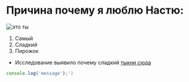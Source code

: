 # Причина почему я люблю Настю:
![это ты](https://img1.russianfood.com/dycontent/images_upl/467/sm_466730.jpg)
1. Самый
1. Сладкий
1. Пирожок
* Исследование выявило почему сладкий
[тыкни сюда](https://naked-science.ru/article/sci/issledovaniya-pokazali-pochemu-kotyata)
```javascript
console.log('message');')

```